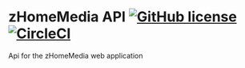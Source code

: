 # zHomeMedia API [![GitHub license](https://img.shields.io/badge/license-MIT-blue.svg)](https://github.com/ZCode-opensource/z-home-media-api/blob/main/LICENSE) [![CircleCI](https://dl.circleci.com/status-badge/img/gh/ZCode-opensource/z-home-media-api/tree/main.svg?style=svg)](https://dl.circleci.com/status-badge/redirect/gh/ZCode-opensource/z-home-media-api/tree/main)

Api for the zHomeMedia web application